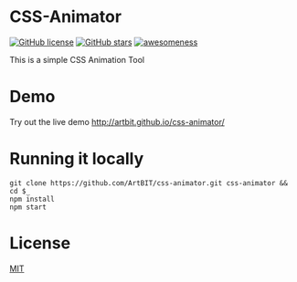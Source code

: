 # CSS-Animator
[![GitHub license](https://img.shields.io/github/license/ArtBIT/css-animator.svg)](https://github.com/ArtBIT/css-animator) [![GitHub stars](https://img.shields.io/github/stars/ArtBIT/css-animator.svg)](https://github.com/ArtBIT/css-animator)  [![awesomeness](https://img.shields.io/badge/awesomeness-maximum-red.svg)](https://github.com/ArtBIT/css-animator)

This is a simple CSS Animation Tool

# Demo
Try out the live demo http://artbit.github.io/css-animator/


# Running it locally
```
git clone https://github.com/ArtBIT/css-animator.git css-animator && cd $_
npm install
npm start
```

# License

[MIT](LICENSE.md)

